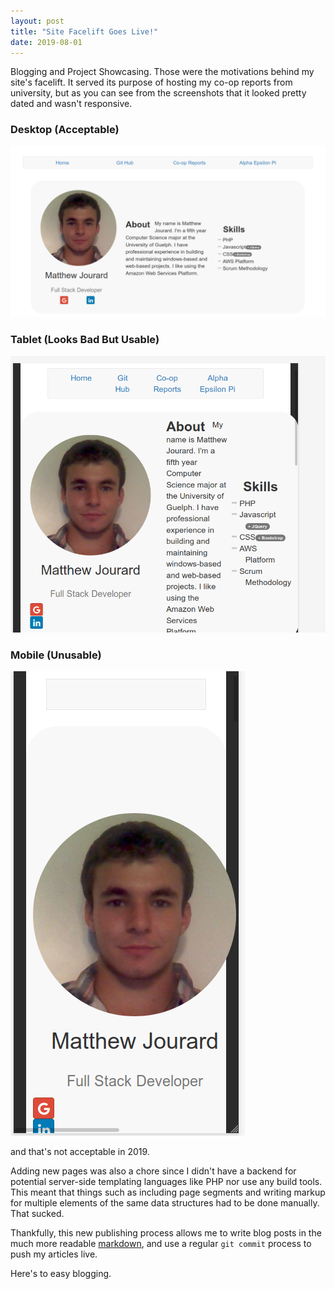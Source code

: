 ```yaml
---
layout: post
title: "Site Facelift Goes Live!"
date: 2019-08-01
---
```

Blogging and Project Showcasing. Those were the motivations behind my site's facelift. It served its purpose of hosting my co-op reports from university, but as you can see from the screenshots that it looked pretty dated and wasn't responsive. 

### **Desktop (Acceptable)**
![Pre-facelift Desktop Screenshot](/assets/img/v1_homepage_pics/v1_homepage_desktop.png)

### **Tablet (Looks Bad But Usable)**
![Pre-facelift Tablet Screenshot](/assets/img/v1_homepage_pics/v1_homepage_tablet.png)

### **Mobile (Unusable)**
![Pre-facelift Mobile Screenshot](/assets/img/v1_homepage_pics/v1_homepage_mobile.png)
 
and that's not acceptable in 2019.

Adding new pages was also a chore since I didn't have a backend for potential server-side templating languages like PHP nor use any build tools. This meant that things such as including page segments and writing markup for multiple elements of the same data structures had to be done manually. That sucked.

Thankfully, this new publishing process allows me to write blog posts in the much more readable [markdown](https://daringfireball.net/projects/markdown/), and use a regular `git commit` process to push my articles live. 

Here's to easy blogging.
